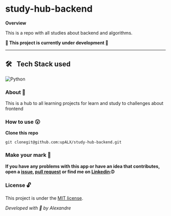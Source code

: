 # study-hub-backend


**Overview**

This is a repo with all studies about backend and algorithms.

**:construction: This project is currently under development :construction:**

---

## 🛠 &nbsp; Tech Stack used 
![Python](https://img.shields.io/badge/-Python-05122A?style=flat&logo=python)&nbsp;

### About :book:
This is a hub to all learning projects for learn and study to challenges about frontend

### How to use :open_mouth:

**Clone this repo**

```
git clonegit@github.com:upALX/study-hub-backend.git
```
### Make your mark :triangular_flag_on_post:      

**If you have any problems with this app or have an idea that contributes, open a [issue](https://github.com/upALX/study-hub-backend/issues), [pull request](https://github.com/upALX/study-hub-backend/pulls) or find me on [Linkedin](https://www.linkedin.com/in/upalx/):D**

### License :unlock:

This project is under the [MIT license](https://github.com/upALX/study-hub-backend/blob/main/LICENSE).

*Developed with :purple_heart: by Alexandre*  
